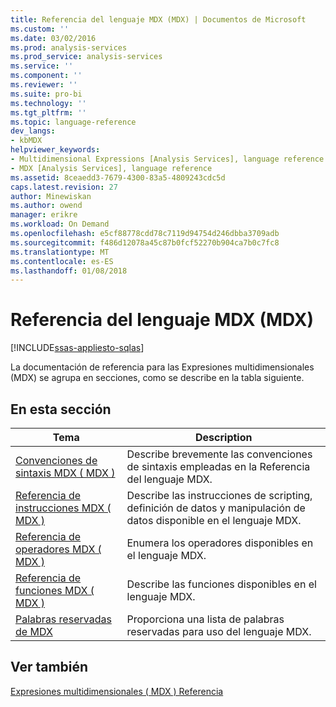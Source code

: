 ```yaml
---
title: Referencia del lenguaje MDX (MDX) | Documentos de Microsoft
ms.custom: ''
ms.date: 03/02/2016
ms.prod: analysis-services
ms.prod_service: analysis-services
ms.service: ''
ms.component: ''
ms.reviewer: ''
ms.suite: pro-bi
ms.technology: ''
ms.tgt_pltfrm: ''
ms.topic: language-reference
dev_langs:
- kbMDX
helpviewer_keywords:
- Multidimensional Expressions [Analysis Services], language reference
- MDX [Analysis Services], language reference
ms.assetid: 8ceaedd3-7679-4300-83a5-4809243cdc5d
caps.latest.revision: 27
author: Minewiskan
ms.author: owend
manager: erikre
ms.workload: On Demand
ms.openlocfilehash: e5cf88778cdd78c7119d94754d246dbba3709adb
ms.sourcegitcommit: f486d12078a45c87b0fcf52270b904ca7b0c7fc8
ms.translationtype: MT
ms.contentlocale: es-ES
ms.lasthandoff: 01/08/2018
---
```

# <a name="mdx-language-reference-mdx"></a>Referencia del lenguaje MDX (MDX)
[!INCLUDE[ssas-appliesto-sqlas](../includes/ssas-appliesto-sqlas.md)]

  La documentación de referencia para las Expresiones multidimensionales (MDX) se agrupa en secciones, como se describe en la tabla siguiente.  
  
## <a name="in-this-section"></a>En esta sección  
  
|Tema|Description|  
|-----------|-----------------|  
|[Convenciones de sintaxis MDX &#40; MDX &#41;](../mdx/mdx-syntax-conventions-mdx.md)|Describe brevemente las convenciones de sintaxis empleadas en la Referencia del lenguaje MDX.|  
|[Referencia de instrucciones MDX &#40; MDX &#41;](../mdx/mdx-statement-reference-mdx.md)|Describe las instrucciones de scripting, definición de datos y manipulación de datos disponible en el lenguaje MDX.|  
|[Referencia de operadores MDX &#40; MDX &#41;](../mdx/mdx-operator-reference-mdx.md)|Enumera los operadores disponibles en el lenguaje MDX.|  
|[Referencia de funciones MDX &#40; MDX &#41;](../mdx/mdx-function-reference-mdx.md)|Describe las funciones disponibles en el lenguaje MDX.|  
|[Palabras reservadas de MDX](../mdx/mdx-reserved-words.md)|Proporciona una lista de palabras reservadas para uso del lenguaje MDX.|  
  
## <a name="see-also"></a>Ver también  
 [Expresiones multidimensionales &#40; MDX &#41; Referencia](../mdx/multidimensional-expressions-mdx-reference.md)  
  
  
